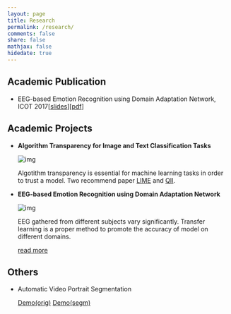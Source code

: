 ```yaml
---
layout: page
title: Research
permalink: /research/
comments: false
share: false
mathjax: false
hidedate: true
---
```

## Academic Publication ##

+ EEG-based Emotion Recognition using Domain Adaptation Network, ICOT 2017\[[slides](/docs/ICOT2017.pptx)]\[[pdf](https://ieeexplore.ieee.org/abstract/document/8336126/)]


## Academic Projects ##

+ **Algorithm Transparency for Image and Text Classification Tasks**

  ![img](/images/blog-transp.png)

  Algotithm transparency is essential for machine learning tasks in order to trust a model. Two recommend paper [LIME](http://www.kdd.org/kdd2016/papers/files/rfp0573-ribeiroA.pdf) and [QII](http://www.comp.nus.edu.sg/~zick/papers/transparency.oakland16.pdf). 

+ **EEG-based Emotion Recognition using Domain Adaptation Network**

  ![img](/images/blog-EEGDAN.png)

  EEG gathered from different subjects vary significantly. Transfer learning is a proper method to promote the accuracy of model on different domains.

  [read more](https://ieeexplore.ieee.org/abstract/document/8336126/)

## Others ##

+ Automatic Video Portrait Segmentation

  [Demo(orig)](/images/blog-portraitdemo0.gif) [Demo(segm)](/images/blog-portraitdemo1.gif)


